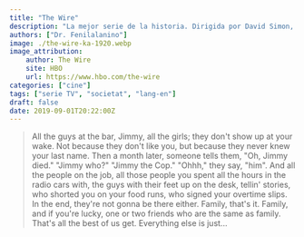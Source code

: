 ```yaml
---
title: "The Wire"
description: "La mejor serie de la historia. Dirigida por David Simon, HBO."
authors: ["Dr. Fenilalanino"]
image: ./the-wire-ka-1920.webp
image_attribution:
    author: The Wire
    site: HBO
    url: https://www.hbo.com/the-wire
categories: ["cine"]
tags: ["serie TV", "societat", "lang-en"]
draft: false
date: 2019-09-01T20:22:00Z
---
```


> All the guys at the bar, Jimmy, all the girls; they don't show up at  your wake. Not because they don't like you, but because they never knew  your last name. Then a month later, someone tells them, "Oh, Jimmy  died." "Jimmy who?" "Jimmy the Cop." "Ohhh," they say, "him". And all  the people on the job, all those people you spent all the hours in the  radio cars with, the guys with their feet up on the desk, tellin'  stories, who shorted you on your food runs, who signed your overtime  slips. In the end, they're not gonna be there either. Family, that's it.  Family, and if you're lucky, one or two friends who are the same as  family. That's all the best of us get. Everything else is just...
